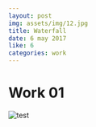 ```yaml
---
layout: post
img: assets/img/12.jpg
title: Waterfall
date: 6 may 2017
like: 6
categories: work
---
```

# Work 01
![test]({{site.baseurl}}/assets/img/1.jpg "test")